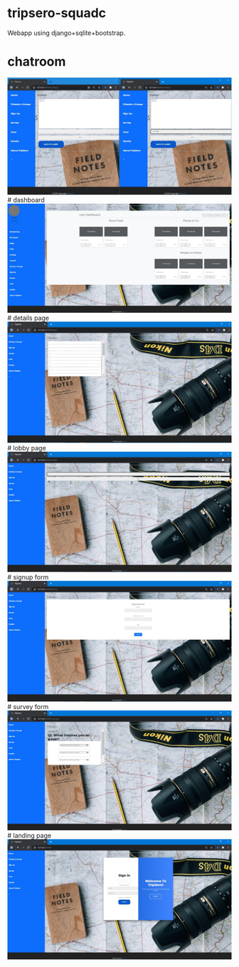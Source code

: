 # tripsero-squadc

Webapp using django+sqlite+bootstrap.

# chatroom
<img src="https://github.com/aviraw/tripsero/blob/main/updated-screenshots/chatroom.jpeg"/>
# dashboard
<img src="https://github.com/aviraw/tripsero/blob/main/updated-screenshots/dashboard.jpeg"/>
# details page
<img src="https://github.com/aviraw/tripsero/blob/main/updated-screenshots/details.jpeg"/>
# lobby page
<img src="https://github.com/aviraw/tripsero/blob/main/updated-screenshots/lobby.jpeg"/>
# signup form
<img src="https://github.com/aviraw/tripsero/blob/main/updated-screenshots/signup.jpeg"/>
# survey form
<img src="https://github.com/aviraw/tripsero/blob/main/updated-screenshots/survey.jpeg"/>
# landing page
<img src="https://github.com/aviraw/tripsero/blob/main/updated-screenshots/landingpage.jpeg"/>
